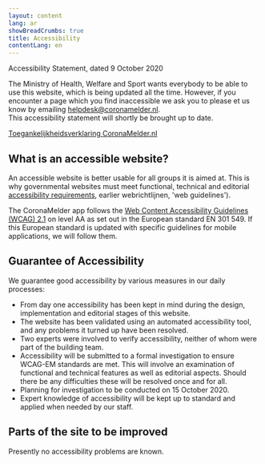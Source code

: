 ```yaml
---
layout: content
lang: ar
showBreadCrumbs: true
title: Accessibility
contentLang: en
---
```


Accessibility Statement, dated 9 October 2020

<p class="md-block-lead md-text-color-RO-donkerblauw" markdown="1">
  The Ministry of Health, Welfare and Sport wants everybody to be able to use this website, which is being updated all the time. However, if you encounter a page which you find inaccessible we ask you to please et us know by emailing  <a href="mailto:helpdesk@coronamelder.nl?subject={{ site.data.translations.accessibility-in-app-email-subject[page.lang] }}">helpdesk@coronamelder.nl</a>. <br />
  This accessibility statement will shortly be brought up to date.
</p>

<a href="https://www.toegankelijkheidsverklaring.nl/register/3214" lang="nl" rel="noreferrer noopener">Toegankelijkheidsverklaring CoronaMelder.nl</a>


## What is an accessible website?

An accessible website is better usable for all groups it is aimed at. This is why governmental websites must meet functional, technical and editorial [accessibility requirements](https://www.digitoegankelijk.nl/), earlier webrichtlijnen, 'web guidelines').

The CoronaMelder app follows the [Web Content Accessibility Guidelines (WCAG) 2.1](https://www.w3.org/TR/2018/REC-WCAG21-20180605/) on level AA as set out in the European standard EN 301 549. If this European standard is updated with specific guidelines for mobile applications, we will follow them.


## Guarantee of Accessibility

We guarantee good accessibility by various measures in our daily processes:

- From day one accessibility has been kept in mind during the design, implementation and editorial stages of this website.
- The website has been validated using an automated accessibility tool, and any problems it turned up have been resolved.
- Two experts were involved to verify accessibility, neither of whom were part of the building team.
- Accessibility will be submitted to a formal investigation to ensure WCAG-EM standards are met. This will involve an examination of functional and technical features as well as editorial aspects. Should there be any difficulties these will be resolved once and for all.
- Planning for investigation to be conducted on 15 October 2020.
- Expert knowledge of accessibility will be kept up to standard and applied when needed by our staff.


## Parts of the site to be improved 

Presently no accessibility problems are known.

